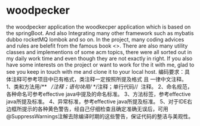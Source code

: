 # woodpecker
the woodpecker application
the woodkecper application which is based on the springBoot. And also Integrating many other framework such as mybatis dubbo rocketMQ lombok and so on.
In the project, many coding advices and rules are belefit from the famous book <<effective java>>.
There are also many utility classes and implementions of some acm topics, there were all sorted out in my daily work time and even though they are not exactly in right.
If you also have some interests on the project or want to work for the it with me, glad to see you keep in touch with me and clone it to your local host.
编码要求：具体注释可参考项目中已有格式，类注释一定按照所提及格式 且 一律中文注释。
1、类和方法用/**   */注释；语句块用/*  */注释；单行代码//    注释。
2、命名规范，各种命名可参考effective java中提及的命名标准。
3、方法标签，参考effective java所提及标准。
4、异常标准，参考effective java所提及标准。
5、对于IDE右边框所提示的各种黄色警告，经自己仔细检查且确定准确无误后，可用@SuppressWarnings注解去除编译时期的这些警告，保证代码的整洁与美观性。
